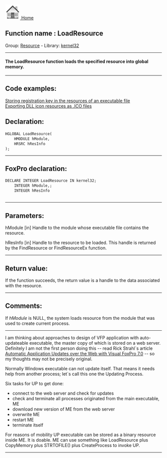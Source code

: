 [<img src="../../images/home.png"> Home ](https://github.com/VFPX/Win32API)  

## Function name : LoadResource
Group: [Resource](../../functions_group.md#Resource)  -  Library: [kernel32](../../Libraries.md#kernel32)  
***  


#### The LoadResource function loads the specified resource into global memory.
***  


## Code examples:
[Storing registration key in the resources of an executable file](../../samples/sample_401.md)  
[Exporting DLL icon resources as .ICO files](../../samples/sample_502.md)  

## Declaration:
```foxpro  
HGLOBAL LoadResource(
	HMODULE hModule,
	HRSRC hResInfo
);  
```  
***  


## FoxPro declaration:
```foxpro  
DECLARE INTEGER LoadResource IN kernel32;
	INTEGER hModule,;
	INTEGER hResInfo
  
```  
***  


## Parameters:
hModule
[in] Handle to the module whose executable file contains the resource. 

hResInfo
[in] Handle to the resource to be loaded. This handle is returned by the FindResource or FindResourceEx function.   
***  


## Return value:
If the function succeeds, the return value is a handle to the data associated with the resource.  
***  


## Comments:
If <Em>hModule</Em> is NULL, the system loads resource from the module that was used to create current process.   
  
* * *  
I am thinking about approaches to design of VFP application with auto-updateable executable, the master copy of which is stored on a web server. Definitely I am not the first person doing this -- read Rick Strahl`s article <a href="http://www.west-wind.com/presentations/wwCodeUpdate/codeupdate.asp">Automatic Application Updates over the Web with Visual FoxPro 7.0</a> -- so my thoughts may not be precisely original.  
  
Normally Windows executable can not update itself. That means it needs help from another process; let`s call this one the Updating Process.   
  
Six tasks for UP to get done:  
- connect to the web server and check for updates  
- check and terminate all processes originated from the main executable, ME  
- download new version of ME from the web server  
- overwrite ME  
- restart ME  
- terminate itself  
  
For reasons of mobility UP executable can be stored as a binary resource inside ME. It is doable. ME can use something like LoadResource plus CopyMemory plus STRTOFILE() plus CreateProcess to invoke UP.  
  
***  

